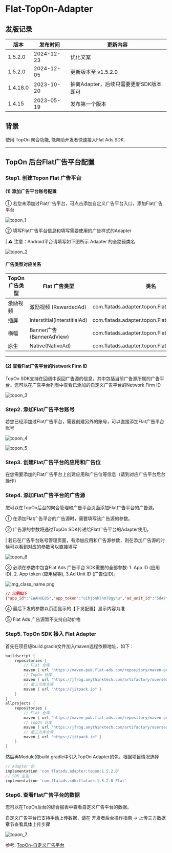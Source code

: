 # Flat-TopOn-Adapter

## 发版记录

| 版本       | 发布时间       | 更新内容                     |
|----------|------------|--------------------------|
| 1.5.2.0  | 2024-12-23 | 优化文案                       |
| 1.5.2.0  | 2024-12-05 | 更新版本至 v1.5.2.0                       |
| 1.4.18.0 | 2023-10-20 | 抽离Adapter，后续只需要更新SDK版本即可 |
| 1.4.15   | 2023-05-19 | 发布第一个版本                  |

## 背景

使用 TopOn 聚合功能, 能帮助开发者快速接入Flat Ads SDK.

---

## TopOn 后台Flat广告平台配置

### Step1. 创建Topon Flat 广告平台

#### (1) 添加广告平台账号配置

① 若您未添加过Flat广告平台，可点击添加自定义广告平台入口，添加Flat广告平台

![topon_1](res/topon_1.png)

② 填写Flat广告平台信息和填写需要使用的广告样式的Adapter

| ⚠️ 注意：Android平台请填写如下图所示 Adapter 的全路径类名

![topon_2](res/topon_2.png)

#### 广告类型对应关系

|TopOn 广告类型|Flat 广告类型|类名|是否支持Bidding|                    
|-|-|-|-|
|激励视频| 激励视频 (RewardedAd)|com.flatads.adapter.topon.FlatRewardAdapter|否 |
|插屏| Interstitial(InterstitialAd)|com.flatads.adapter.topon.FlatInterstitialAdapter|否 |
|横幅| Banner广告(BannerAdView)|com.flatads.adapter.topon.FlatBannerAdapter|否 |
|原生| Native(NativeAd)|com.flatads.adapter.topon.FlatNativeAdapter|否 |
---


#### (2) 查看Flat广告平台的Network Firm ID

TopOn SDK支持在回调中返回广告源的信息，其中包括当前广告源所属的广告平台。您可以在广告平台列表中查看已添加的自定义广告平台的Network Firm ID

![topon_3](res/topon_3.png)

### Step2. 添加Flat广告平台账号

若您已经添加过Flat广告平台，需要创建另外的账号，可以直接添加Flat广告平台账号

![topon_4](res/topon_4.png)

![topon_5](res/topon_5.png)

### Step3. 创建Flat广告平台的应用和广告位

在您需要添加的Flat广告平台上创建应用和广告位等信息（请到对应广告平台后台操作）

### Step4. 添加Flat广告平台的广告源

您可以在TopOn后台的聚合管理和广告平台页面添加Flat广告平台的广告源。

① 在添加Flat广告平台的广告源时，需要填写该广告源的参数。

② 广告源的参数将通过TopOn SDK传递给Flat广告平台的Adapter使用。

| 若已在广告平台账号管理页面，有添加应用和广告源参数，则在添加广告源的时候可以看到对应的参数可以直接填写

![topon_6](res/topon_6.png)

③ 必须在参数中包含Flat Ads 广告平台 SDK需要的全部参数: 1. App ID (应用ID), 2. App token (应用秘钥), 3.Ad Unit ID (广告位ID)。

![img_class_name.png](res/img_class_name.png)

```json 
// 示例如下
{"app_id":"EWAHVE8S","app_token":"uihjbnklnm78gyhu","ad_unit_id":"5d47fad0-b7a4-11eb-80ed-032568831082"}
```

④ 最后下发的参数以页面显示的【下发配置】显示内容为准

⑤ Flat Ads 广告源暂不支持自动价格

### Step5. TopOn SDK 接入 Flat Adapter 

首先在项目级build.gradle文件加入maven远程依赖地址，如下：
```groovy
buildscript {
    repositories {
        // Flat 仓库
        maven { url "https://maven-pub.flat-ads.com/repository/maven-public/"}
        // TopOn 仓库
        maven { url "https://jfrog.anythinktech.com/artifactory/overseas_sdk"}
        // 第三方库仓库
        maven { url "https://jitpack.io" }
    }
}
allprojects {
    repositories {
        // Flat 仓库
        maven { url "https://maven-pub.flat-ads.com/repository/maven-public/"}
        // TopOn 仓库
        maven { url "https://jfrog.anythinktech.com/artifactory/overseas_sdk"}
        // 第三方库仓库
        maven { url "https://jitpack.io" }
    }
}


```
然后再Module的build.gradle中引入TopOn Adapter的包，根据项目情况选择
```groovy
// Adapter 包
implementation 'com.flatads.adapter:topon:1.5.2.0'
// SDK 主包
implementation 'com.flatads.sdk:flatads:1.5.2.0-Flat'

```

### Step6. 查看Flat广告平台的数据

您可以在TopOn后台的综合报表中查看自定义广告平台的数据。

自定义广告平台已支持手动上传数据，请在 开发者后台操作指南 -> 上传三方数据 章节查看具体上传步骤

![topon_7](res/topon_7.png)

参考: [TopOn-自定义广告平台](https://newdocs.toponad.com/docs/fRMh7C)